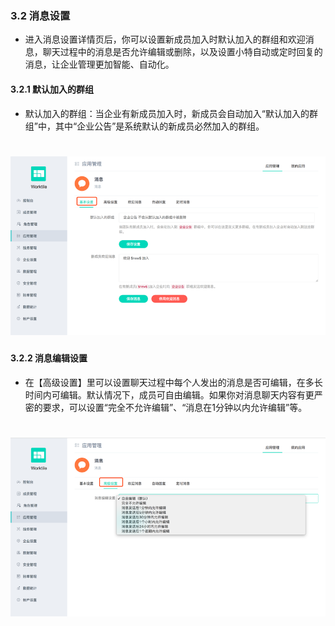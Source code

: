 ### 3.2 消息设置
* 进入消息设置详情页后，你可以设置新成员加入时默认加入的群组和欢迎消息，聊天过程中的消息是否允许编辑或删除，以及设置小特自动或定时回复的消息，让企业管理更加智能、自动化。

#### 3.2.1 默认加入的群组
* 默认加入的群组：当企业有新成员加入时，新成员会自动加入“默认加入的群组”中，其中“企业公告”是系统默认的新成员必然加入的群组。

# ![](/assets/3.2.1默认加入的群组.png) 

#### 3.2.2 消息编辑设置
* 在【高级设置】里可以设置聊天过程中每个人发出的消息是否可编辑，在多长时间内可编辑。默认情况下，成员可自由编辑。如果你对消息聊天内容有更严密的要求，可以设置“完全不允许编辑”、“消息在1分钟以内允许编辑”等。

# ![](/assets/3.2.2消息编辑设置.png)
